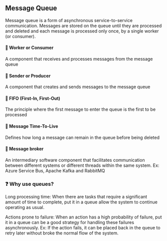 ## Message Queue

Message queue is a form of asynchronous service-to-service communication. Messages are stored on the queue until they are processed and deleted and each message is processed only once, by a single worker (or consumer). 

#### :pushpin: Worker or Consumer
A component that receives and processes messages from the message queue

#### :pushpin: Sender or Producer 
A component that creates and sends messages to the message queue

#### :pushpin: FIFO (First-In, First-Out) 
The principle where the first message to enter the queue is the first to be processed

#### :pushpin: Message Time-To-Live
Defines how long a message can remain in the queue before being deleted

#### :pushpin: Message broker 
An intermediary software component that facilitates communication between different systems or different threads within the same system. Ex: Azure Service Bus, Apache Kafka and RabbitMQ

### :question: Why use queues? 

Long processing time: 
When there are tasks that require a significant amount of time to complete, put it in a queue allow the system to continue operating as usual. 

Actions prone to failure:
When an action has a high probability of failure, put it in a queue can be a good strategy for handling these failures asynchronously. Ex: If the action fails, it can be placed back in the queue to retry later without broke the normal flow of the system. 